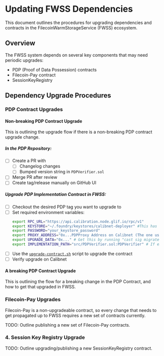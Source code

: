 # Updating FWSS Dependencies

This document outlines the procedures for upgrading dependencies and contracts in the FilecoinWarmStorageService (FWSS) ecosystem.

## Overview

The FWSS system depends on several key components that may need periodic upgrades:
- PDP (Proof of Data Possession) contracts
- Filecoin-Pay contract  
- SessionKeyRegistry

## Dependency Upgrade Procedures

### PDP Contract Upgrades

#### Non-breaking PDP Contract Upgrade

This is outlining the upgrade flow if there is a non-breaking PDP contract upgrade change.

##### In the PDP Repository:
- [ ] Create a PR with 
   - [ ] Changelog changes
    - [ ] Bumped version string in `PDPVerifier.sol`
- [ ] Merge PR after review
- [ ] Create tag/release manually on GitHub UI

##### Upgrade PDP Implementation Contract in FWSS:
- [ ] Checkout the desired PDP tag you want to upgrade to
- [ ] Set required environment variables:
  ```bash
  export RPC_URL="https://api.calibration.node.glif.io/rpc/v1"
  export KEYSTORE="~/.foundry/keystores/calibnet-deployer" #This has to be the same keystore that deployed the FWSS contract on Calibration network
  export PASSWORD="your_keystore_password"
  export PROXY_ADDRESS="0x...PDPProxy Address on Calibnet (The one used by FWSS)"
  export UPGRADE_DATA="0x..." # Get this by running "cast sig migrate()"
  export IMPLEMENTATION_PATH="src/PDPVerifier.sol:PDPVerifier" # If executing from /pdp
  ```
- [ ] Use the [`upgrade-contract.sh`](https://github.com/FilOzone/pdp/blob/main/tools/upgrade-contract.sh) script to upgrade the contract
- [ ] Verify upgrade on Calibnet

#### A breaking PDP Contract Upgrade 

This is outlining the flow for a breaking change in the PDP Contract, and how to get that upgraded in FWSS.

### Filecoin-Pay Upgrades

Filecoin-Pay is a non-upgradeable contract, so every change that needs to get propagated up to FWSS requires a new set of contracts currently.

TODO: Outline publishing a new set of Filecoin-Pay contracts.

### 4. Session Key Registry Upgrade

TODO: Outline upgrading/publishing a new SessionKeyRegistry contract.

